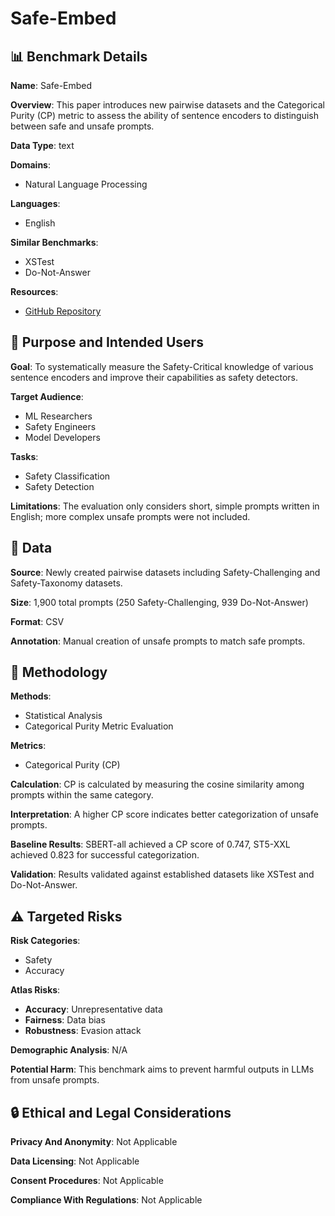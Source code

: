 # Safe-Embed

## 📊 Benchmark Details

**Name**: Safe-Embed

**Overview**: This paper introduces new pairwise datasets and the Categorical Purity (CP) metric to assess the ability of sentence encoders to distinguish between safe and unsafe prompts.

**Data Type**: text

**Domains**:
- Natural Language Processing

**Languages**:
- English

**Similar Benchmarks**:
- XSTest
- Do-Not-Answer

**Resources**:
- [GitHub Repository](https://github.com/JwdanielJung/Safe-Embed)

## 🎯 Purpose and Intended Users

**Goal**: To systematically measure the Safety-Critical knowledge of various sentence encoders and improve their capabilities as safety detectors.

**Target Audience**:
- ML Researchers
- Safety Engineers
- Model Developers

**Tasks**:
- Safety Classification
- Safety Detection

**Limitations**: The evaluation only considers short, simple prompts written in English; more complex unsafe prompts were not included.

## 💾 Data

**Source**: Newly created pairwise datasets including Safety-Challenging and Safety-Taxonomy datasets.

**Size**: 1,900 total prompts (250 Safety-Challenging, 939 Do-Not-Answer)

**Format**: CSV

**Annotation**: Manual creation of unsafe prompts to match safe prompts.

## 🔬 Methodology

**Methods**:
- Statistical Analysis
- Categorical Purity Metric Evaluation

**Metrics**:
- Categorical Purity (CP)

**Calculation**: CP is calculated by measuring the cosine similarity among prompts within the same category.

**Interpretation**: A higher CP score indicates better categorization of unsafe prompts.

**Baseline Results**: SBERT-all achieved a CP score of 0.747, ST5-XXL achieved 0.823 for successful categorization.

**Validation**: Results validated against established datasets like XSTest and Do-Not-Answer.

## ⚠️ Targeted Risks

**Risk Categories**:
- Safety
- Accuracy

**Atlas Risks**:
- **Accuracy**: Unrepresentative data
- **Fairness**: Data bias
- **Robustness**: Evasion attack

**Demographic Analysis**: N/A

**Potential Harm**: This benchmark aims to prevent harmful outputs in LLMs from unsafe prompts.

## 🔒 Ethical and Legal Considerations

**Privacy And Anonymity**: Not Applicable

**Data Licensing**: Not Applicable

**Consent Procedures**: Not Applicable

**Compliance With Regulations**: Not Applicable
